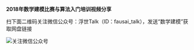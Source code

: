 **2018年数学建模比赛与算法入门培训视频分享**

扫下面二维码关注微信公众号：浮世Talk（ID：fausai_talk），发送“数学建模”获取网盘链接

![关注微信公众号](https://github.com/githubgavin/Training_videos_share/blob/master/%E5%85%B3%E6%B3%A8%E5%BE%AE%E4%BF%A1%E5%85%AC%E4%BC%97%E5%8F%B7.jpg)
